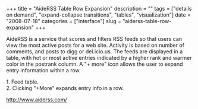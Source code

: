 +++
title = "AideRSS Table Row Expansion"
description = ""
tags = ["details on demand", "expand-collapse transitions", "tables", "visualization"]
date = "2008-07-18"
categories = ["interface"]
slug = "aiderss-table-row-expansion"
+++


<p>AideRSS is a service that scores and filters RSS feeds so that users can view the most active posts for a web site. Activity is based on number of comments, and posts to digg or del.icio.us. The feeds are displayed in a table, with hot or most active entries indicated by a higher rank and warmer color in the postrank column. A "+ more" icon allows the user to expand entry information within a row.</p>
<div id="screens-full" class="clear"><div class="caption">1. Feed table.</div><div class="fullimg clear"><a href="//konigi.com/media/interface/aiderss-1.png" class="group" rel="group" title="1. Feed table."><img src="//konigi.com/media/interface/aiderss-1.png" alt="" class="img-responsive"></a></div></div><div id="screens-full" class="clear"><div class="caption">2. Clicking &quot;+More&quot; expands entry info in a row.</div><div class="fullimg clear"><a href="//konigi.com/media/interface/aiderss-2.png" class="group" rel="group" title="2. Clicking &quot;+More&quot; expands entry info in a row."><img src="//konigi.com/media/interface/aiderss-2.png" alt="" class="img-responsive"></a></div></div>        
<p><a href="http://www.aiderss.com/">http://www.aiderss.com/</a></p>


